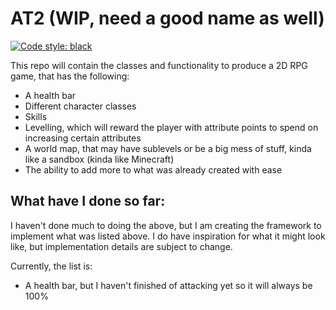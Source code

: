 # AT2 (WIP, need a good name as well)

[![Code style: black](https://img.shields.io/badge/code%20style-black-000000.svg)](https://github.com/psf/black)

This repo will contain the classes and functionality to produce a 2D RPG game, that has the following:

* A health bar
* Different character classes
* Skills
* Levelling, which will reward the player with attribute points to spend on increasing certain attributes
* A world map, that may have sublevels or be a big mess of stuff, kinda like a sandbox (kinda like Minecraft)
* The ability to add more to what was already created with ease

## What have I done so far:

I haven't done much to doing the above, but I am creating the framework to implement what was listed above.
I do have inspiration for what it might look like, but implementation details are subject to change.

Currently, the list is:

* A health bar, but I haven't finished of attacking yet so it will always be 100%
